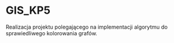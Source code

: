 # GIS_KP5
Realizacja projektu polegającego na implementacji algorytmu do sprawiedliwego kolorowania grafów.
